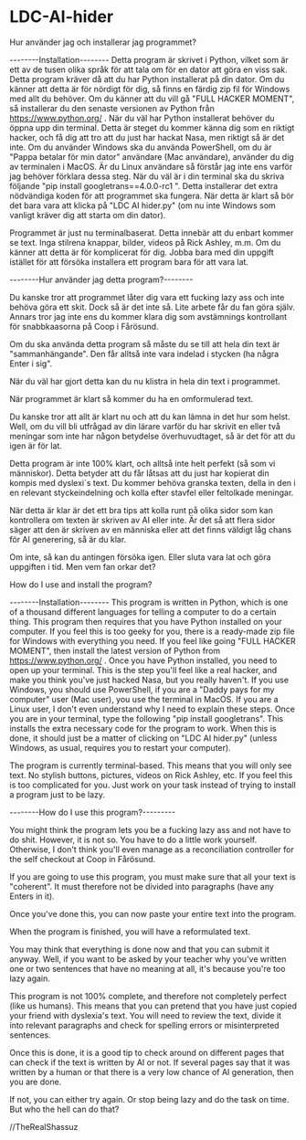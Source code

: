 # LDC-AI-hider

Hur använder jag och installerar jag programmet?

--------Installation--------
Detta program är skrivet i Python, vilket som är ett av de tusen olika språk för att tala om för en dator att göra en viss sak. Detta program kräver då att du har Python installerat på din dator. Om du känner att detta är för nördigt för dig, så finns en färdig zip fil för Windows med allt du behöver. 
Om du känner att du vill gå "FULL HACKER MOMENT", så installerar du den senaste versionen av Python från https://www.python.org/
. När du väl har Python installerat behöver du öppna upp din terminal. Detta är steget du kommer känna dig som en riktigt hacker, och få dig att tro att du just har hackat Nasa, men riktigt så är det inte. Om du använder Windows ska du använda PowerShell, om du är "Pappa betalar för min dator" användare (Mac användare), använder du dig av terminalen i MacOS. Är du Linux användare så förstår jag inte ens varför jag behöver förklara dessa steg.
När du väl är i din terminal ska du skriva följande "pip install googletrans==4.0.0-rc1
". Detta installerar det extra nödvändiga koden för att programmet ska fungera. När detta är klart så bör det bara vara att klicka på "LDC AI hider.py" (om nu inte Windows som vanligt kräver dig att starta om din dator). 

Programmet är just nu terminalbaserat. Detta innebär att du enbart kommer se text. Inga stilrena knappar, bilder, videos på Rick Ashley, m.m.
Om du känner att detta är för komplicerat för dig. Jobba bara med din uppgift istället för att försöka installera ett program bara för att vara lat.



--------Hur använder jag detta program?--------

Du kanske tror att programmet låter dig vara ett fucking lazy ass och inte behöva göra ett skit. Dock så är det inte så. Lite arbete får du fan göra själv. Annars tror jag inte ens du kommer klara dig som avstämnings kontrollant för snabbkaasorna på Coop i Fårösund. 

Om du ska använda detta program så måste du se till att hela din text är "sammanhängande". Den får alltså inte vara indelad i stycken (ha några Enter i sig".

När du väl har gjort detta kan du nu klistra in hela din text i programmet.

När programmet är klart så kommer du ha en omformulerad text.

Du kanske tror att allt är klart nu och att du kan lämna in det hur som helst. Well, om du vill bli utfrågad av din lärare varför du har skrivit en eller två meningar som inte har någon betydelse överhuvudtaget, så är det för att du igen är för lat.

Detta program är inte 100% klart, och alltså inte helt perfekt (så som vi människor). Detta betyder att du får låtsas att du just har kopierat din kompis med dyslexi`s text. Du kommer behöva granska texten, della in den i en relevant styckeindelning och kolla efter stavfel eller feltolkade meningar. 

När detta är klar är det ett bra tips att kolla runt på olika sidor som kan kontrollera om texten är skriven av AI eller inte. Är det så att flera sidor säger att den är skriven av en människa eller att det finns väldigt låg chans för AI generering, så är du klar. 

Om inte, så kan du antingen försöka igen. Eller sluta vara lat och göra uppgiften i tid. Men vem fan orkar det?








How do I use and install the program?

 --------Installation--------
 This program is written in Python, which is one of a thousand different languages ​​for telling a computer to do a certain thing.  This program then requires that you have Python installed on your computer.  If you feel this is too geeky for you, there is a ready-made zip file for Windows with everything you need.
 If you feel like going "FULL HACKER MOMENT", then install the latest version of Python from https://www.python.org/
 .  Once you have Python installed, you need to open up your terminal.  This is the step you'll feel like a real hacker, and make you think you've just hacked Nasa, but you really haven't.  If you use Windows, you should use PowerShell, if you are a "Daddy pays for my computer" user (Mac user), you use the terminal in MacOS.  If you are a Linux user, I don't even understand why I need to explain these steps.
 Once you are in your terminal, type the following "pip install googletrans".  This installs the extra necessary code for the program to work.  When this is done, it should just be a matter of clicking on "LDC AI hider.py" (unless Windows, as usual, requires you to restart your computer).

 The program is currently terminal-based.  This means that you will only see text.  No stylish buttons, pictures, videos on Rick Ashley, etc.
 If you feel this is too complicated for you.  Just work on your task instead of trying to install a program just to be lazy.







--------How do I use this program?---------

 You might think the program lets you be a fucking lazy ass and not have to do shit.  However, it is not so.  You have to do a little work yourself.  Otherwise, I don't think you'll even manage as a reconciliation controller for the self checkout at Coop in Fårösund.

 If you are going to use this program, you must make sure that all your text is "coherent".  It must therefore not be divided into paragraphs (have any Enters in it).

 Once you've done this, you can now paste your entire text into the program.

 When the program is finished, you will have a reformulated text.

 You may think that everything is done now and that you can submit it anyway.  Well, if you want to be asked by your teacher why you've written one or two sentences that have no meaning at all, it's because you're too lazy again.

 This program is not 100% complete, and therefore not completely perfect (like us humans).  This means that you can pretend that you have just copied your friend with dyslexia's text.  You will need to review the text, divide it into relevant paragraphs and check for spelling errors or misinterpreted sentences.

 Once this is done, it is a good tip to check around on different pages that can check if the text is written by AI or not.  If several pages say that it was written by a human or that there is a very low chance of AI generation, then you are done.

 If not, you can either try again.  Or stop being lazy and do the task on time.  But who the hell can do that?



//TheRealShassuz 
